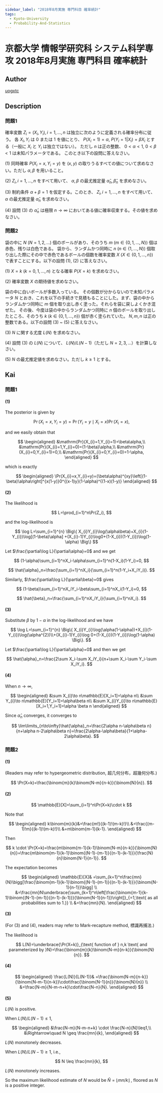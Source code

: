 ```yaml
---
sidebar_label: "2018年8月実施 専門科目 確率統計"
tags:
  - Kyoto-University
  - Probability-And-Statistics
---
```

# 京都大学 情報学研究科 システム科学専攻 2018年8月実施 専門科目 確率統計

## **Author**
[uogxtc](https://zhuanlan.zhihu.com/p/697551899)

## **Description**
### 問題1
確率変数 $Z_i = (X_i, Y_i), i = 1, \ldots, n$ は独立に次のように定義される確率分布に従う。
各 $X_i, Y_i$ は $0$ または $1$ を値にとり、 $P(X_i = 1) = \alpha$, $P(Y_i = 1 | X_i) = \beta X_i$ とする（一般に $X_i$ と $Y_i$ は独立ではない）。
ただし $n$ は正の整数、 $0 < \alpha < 1$, $0 < \beta < 1$ は未知パラメータである。
このとき以下の設問に答えなさい。

(1) 同時確率 $P(X_i = x, Y_i = y)$ を $(x, y)$ の取りうるすべての値について求めなさい。ただし $\alpha, \beta$ を用いること。

(2) $Z_i, i = 1, \ldots, n$ をすべて用いて、 $\alpha, \beta$ の最尤推定量 $\hat{\alpha}_n, \hat{\beta}_n$ を求めなさい。

(3) 制約条件 $\alpha + \beta = 1$ を仮定する。このとき、 $Z_i, i = 1, \ldots, n$ をすべて用いて、 $\alpha$ の最尤推定量 $\hat{\alpha}_n$ を求めなさい。

(4) 設問 (3) の $\hat{\alpha}_n$ は極限 $n \to \infty$ においてある値に確率収束する。その値を求めなさい。

### 問題2
袋の中に $N$ ($N = 1, 2, \ldots$) 個のボールがあり、そのうち $m$ ($m \in \{0, 1, \ldots, N\}$) 個は赤色、残りは白色である。
袋から、ランダムかつ同時に $n$ ($n \in \{1, \ldots, N\}$) 個取り出した際にその中で赤色であるボールの個数を確率変数 $X$ ($X \in \{0, 1, \ldots, n\}$) で表すことにする。以下の設問 (1), (2) に答えなさい。

(1) $X = k$ ($k = 0, 1, \ldots, n$) となる確率 $P(X = k)$ を求めなさい。

(2) 確率変数 $X$ の期待値を求めなさい。

袋の中に白いボールが多数入っている。
その個数が分からないので未知パラメータ $N$ とおき、これを以下の手続きで見積もることにした。まず、袋の中からランダムかつ同時に $m$ 個を取り出し赤く塗った。それらを袋に戻しよくかき混ぜた。
その後、今度は袋の中からランダムかつ同時に $n$ 個のボールを取り出したところ、そのうち $k$ ($k \in \{0, 1, \ldots, n\}$) 個が赤く塗られていた。
$N, m, n$ は正の整数である。以下の設問 (3) ~ (5) に答えなさい。

(3) $N$ に関する尤度 $L(N)$ を求めなさい。

(4) 設問 (3) の $L(N)$ について、 $L(N)/L(N-1)$（ただし $N = 2, 3, \ldots$）を計算しなさい。

(5) $N$ の最尤推定値を求めなさい。ただし $k \geq 1$ とする。


## **Kai**
### 問題1
#### (1)
The posterior is given by

$$
\Pr(X_i=x,Y_i=y)=\Pr(Y_i=y\mid X_i=x)\Pr(X_i=x),
$$

and we easily obtain that

$$
\begin{aligned}
&\mathrm{Pr}(X_{i}=1,Y_{i}=1)=\beta\alpha,\\
&\mathrm{Pr}(X_{i}=1,Y_{i}=0)=(1-\beta)\alpha,\\
&\mathrm{Pr}(X_{i}=0,Y_{i}=1)=0,\\
&\mathrm{Pr}(X_{i}=0,Y_{i}=0)=1-\alpha,
\end{aligned}
$$

which is exactly

$$
\begin{aligned}
\Pr(X_{i}=x,Y_{i}=y)=(\beta\alpha)^{xy}\left[(1-\beta)\alpha\right]^{x(1-y)}0^{(x-1)y}(1-\alpha)^{(1-x)(1-y)}
\end{aligned}
$$

#### (2)
The likelihood is

$$
L=\prod_{i=1}^n\Pr(Z_i),
$$

and the log-likelihood is

$$
\log L=\sum_{i=1}^{n} \Big\{ X_{i}Y_{i}\log(\alpha\beta)+X_{i}(1-Y_{i})\log[(1-\beta)\alpha]
+(X_{i}-1)Y_{i}\log0+(1-X_{i})(1-Y_{i})\log(1-\alpha) \Big\}
$$

Let $\frac{\partial\log L}{\partial\alpha}=0$ and we get

$$
(1-\alpha)\sum_{i=1}^nX_i-\alpha\sum_{i=1}^n(1-X_i)(1-Y_i)=0,
$$

$$
\hat{\alpha}_n=\frac{\sum_{i=1}^nX_i}{\sum_{i=1}^n(1-Y_i+X_iY_i)}.
$$

Similarly, $\frac{\partial\log L}{\partial\beta}=0$ gives

$$
(1-\beta)\sum_{i=1}^nX_iY_i-\beta\sum_{i=1}^nX_i(1-Y_i)=0,
$$

$$
\hat{\beta}_n=\frac{\sum_{i=1}^nX_iY_i}{\sum_{i=1}^nX_i}.
$$

#### (3)
Substitute $\beta$ by $1- \alpha$ in the log-likelihood and we have

$$
\log L=\sum_{i=1}^{n} \Big\{ X_{i}Y_{i}\log(\alpha(1-\alpha))+X_{i}(1-Y_{i})\log(\alpha^{2})\\+(X_{i}-1)Y_{i}\log 0+(1-X_{i})(1-Y_{i})\log(1-\alpha) \Big\}.
$$

Let $\frac{\partial\log L}{\partial\alpha}=0$ and then we get

$$
\hat{\alpha}_n=\frac{2\sum X_i-\sum X_iY_i}{n+\sum X_i-\sum Y_i-\sum X_iY_i}.
$$

#### (4)
When $n \to \infty$,

$$
\begin{aligned}
&\sum X_{i}\to n\mathbb{E}[X_i=1]=\alpha n\\
&\sum Y_{i}\to n\mathbb{E}[Y_i=1]=\alpha\beta n\\
&\sum X_{i}Y_{i}\to n\mathbb{E}[X_i=1,Y_i=1]=\alpha \beta n
\end{aligned}
$$

Since $\hat{\alpha}_{n}$ converges, it converges to

$$
\lim\limits_{n\to\infty}\hat{\alpha}_n=\frac{2\alpha n-\alpha\beta n}{n+\alpha n-2\alpha\beta n}=\frac{2\alpha-\alpha\beta}{1+\alpha-2\alpha\beta}.
$$

### 問題2
#### (1)
(Readers may refer to hypergeometric distribution, 超几何分布，超幾何分布.)

$$
\Pr(X=k)=\frac{\binom{m}{k}\binom{N-m}{n-k}}{\binom{N}{n}}.
$$

#### (2)

$$
\mathbb{E}[X]=\sum_{i=1}^n\Pr(X=k)\cdot k
$$

Note that

$$
\begin{aligned}
k\binom{m}{k}&=\frac{m!}{(k-1)!(m-k)!}\\
&=\frac{(m-1)!m}{(k-1)!(m-k)!}\\
&=m\binom{m-1}{k-1}.
\end{aligned}
$$

Then

$$
k \cdot \Pr(X=k)=\frac{m\binom{m-1}{k-1}\binom{N-m}{n-k}}{\binom{N}{n}}=\frac{m\binom{m-1}{k-1}\binom{(N-1)-(m-1)}{(n-1)-(k-1)}}{\frac{N}{n}\binom{N-1}{n-1}}.
$$

The expectation becomes

$$
\begin{aligned}
\mathbb{E}[X]& =\sum_{k=1}^n\frac{mn}{N}\bigg[\frac{\binom{m-1}{k-1}\binom{(N-1)-(m-1)}{(n-1)-(k-1)}}{\binom{N-1}{n-1}}\bigg] \\
&=\frac{mn}N\underbrace{\sum_{k=1}^n\left[\frac{\binom{m-1}{k-1}\binom{(N-1)-(m-1)}{(n-1)-(k-1)}}{\binom{N-1}{n-1}}\right]}_{=1,\text{ as all probabilities sum to 1.}} \\
&=\frac{mn}{N}.
\end{aligned}
$$

#### (3)
(For (3) and (4), readers may refer to Mark-recapture method, 標識再捕法.)

The likelihood is

$$
L(N)=\underbrace{\Pr(X=k)}_{\text{ function of } n,k \text{ and parameterized by }N}=\frac{\binom{m}{k}\binom{N-m}{n-k}}{\binom{N}{n}}.
$$

#### (4)

$$
\begin{aligned}
\frac{L(N)}{L(N-1)}& =\frac{\binom{N-m}{n-k}}{\binom{N-m-1}{n-k}}\cdot\frac{\binom{N-1}{n}}{\binom{N}{n}} \\
&=\frac{N-m}{N-m-n+k}\cdot\frac{N-n}{N}.
\end{aligned}
$$

#### (5)
$L(N)$ is positive.

When $L(N)/L(N-1) \leq 1$,

$$
\begin{aligned}
&\frac{N-m}{N-m-n+k} \cdot \frac{N-n}{N}\leq1,\\
&\Rightarrow\quad N \geq \frac{mn}{k},
\end{aligned}
$$

$L(N)$ monotonely decreases.

When $L(N)/L(N-1) \geq 1$, i.e.,

$$
N \leq \frac{mn}{k},
$$

$L(N)$ monotonely increases.

So the maximum likelihood estimate of $N$ would be $\hat{N}=\lfloor mn/k\rfloor$ , floored as $N$ is a positive integer.
